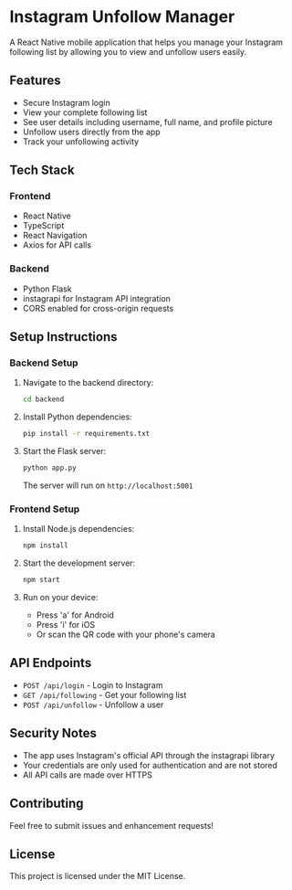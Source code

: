 # Instagram Unfollow Manager

A React Native mobile application that helps you manage your Instagram following list by allowing you to view and unfollow users easily.

## Features

- Secure Instagram login
- View your complete following list
- See user details including username, full name, and profile picture
- Unfollow users directly from the app
- Track your unfollowing activity

## Tech Stack

### Frontend
- React Native
- TypeScript
- React Navigation
- Axios for API calls

### Backend
- Python Flask
- instagrapi for Instagram API integration
- CORS enabled for cross-origin requests

## Setup Instructions

### Backend Setup
1. Navigate to the backend directory:
   ```bash
   cd backend
   ```

2. Install Python dependencies:
   ```bash
   pip install -r requirements.txt
   ```

3. Start the Flask server:
   ```bash
   python app.py
   ```
   The server will run on `http://localhost:5001`

### Frontend Setup
1. Install Node.js dependencies:
   ```bash
   npm install
   ```

2. Start the development server:
   ```bash
   npm start
   ```

3. Run on your device:
   - Press 'a' for Android
   - Press 'i' for iOS
   - Or scan the QR code with your phone's camera

## API Endpoints

- `POST /api/login` - Login to Instagram
- `GET /api/following` - Get your following list
- `POST /api/unfollow` - Unfollow a user

## Security Notes

- The app uses Instagram's official API through the instagrapi library
- Your credentials are only used for authentication and are not stored
- All API calls are made over HTTPS

## Contributing

Feel free to submit issues and enhancement requests!

## License

This project is licensed under the MIT License.
